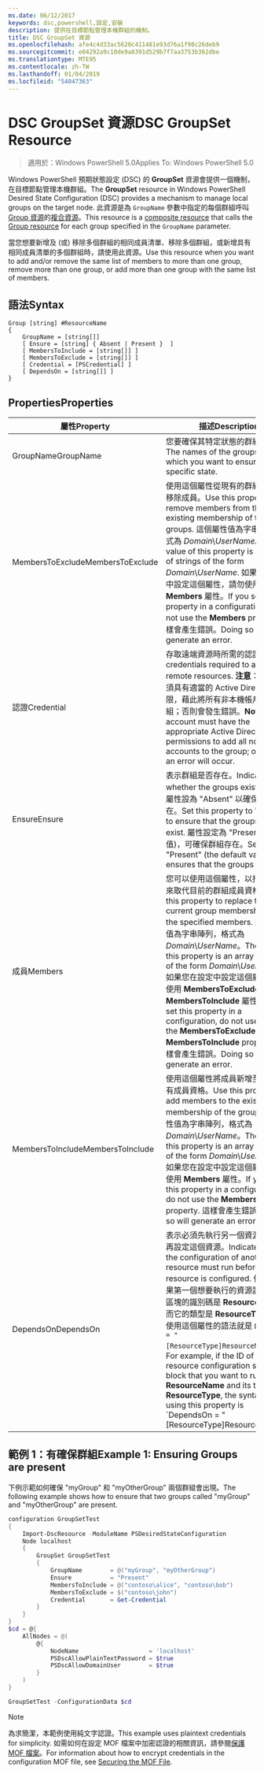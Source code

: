 ```yaml
---
ms.date: 06/12/2017
keywords: dsc,powershell,設定,安裝
description: 提供在目標節點管理本機群組的機制。
title: DSC GroupSet 資源
ms.openlocfilehash: afe4c4d33ac5620c411481e93d76a1f90c26deb9
ms.sourcegitcommit: e04292a9c10de9a8391d529b7f7aa3753b362dbe
ms.translationtype: MTE95
ms.contentlocale: zh-TW
ms.lasthandoff: 01/04/2019
ms.locfileid: "54047363"
---
```

# <a name="dsc-groupset-resource"></a><span data-ttu-id="cf92e-104">DSC GroupSet 資源</span><span class="sxs-lookup"><span data-stu-id="cf92e-104">DSC GroupSet Resource</span></span>

> <span data-ttu-id="cf92e-105">適用於：Windows PowerShell 5.0</span><span class="sxs-lookup"><span data-stu-id="cf92e-105">Applies To: Windows PowerShell 5.0</span></span>

<span data-ttu-id="cf92e-106">Windows PowerShell 預期狀態設定 (DSC) 的 **GroupSet** 資源會提供一個機制，在目標節點管理本機群組。</span><span class="sxs-lookup"><span data-stu-id="cf92e-106">The **GroupSet** resource in Windows PowerShell Desired State Configuration (DSC) provides a mechanism to manage local groups on the target node.</span></span> <span data-ttu-id="cf92e-107">此資源是為 `GroupName` 參數中指定的每個群組呼叫 [Group 資源](groupResource.md)的[複合資源](../../../resources/authoringResourceComposite.md)。</span><span class="sxs-lookup"><span data-stu-id="cf92e-107">This resource is a [composite resource](../../../resources/authoringResourceComposite.md) that calls the [Group resource](groupResource.md) for each group specified in the `GroupName` parameter.</span></span>

<span data-ttu-id="cf92e-108">當您想要新增及 (或) 移除多個群組的相同成員清單、移除多個群組，或新增具有相同成員清單的多個群組時，請使用此資源。</span><span class="sxs-lookup"><span data-stu-id="cf92e-108">Use this resource when you want to add and/or remove the same list of members to more than one group, remove more than one group, or add more than one group with the same list of members.</span></span>

## <a name="syntax"></a><span data-ttu-id="cf92e-109">語法</span><span class="sxs-lookup"><span data-stu-id="cf92e-109">Syntax</span></span>

```
Group [string] #ResourceName
{
    GroupName = [string[]]
    [ Ensure = [string] { Absent | Present }  ]
    [ MembersToInclude = [string[]] ]
    [ MembersToExclude = [string[]] ]
    [ Credential = [PSCredential] ]
    [ DependsOn = [string[]] ]
}
```

## <a name="properties"></a><span data-ttu-id="cf92e-110">Properties</span><span class="sxs-lookup"><span data-stu-id="cf92e-110">Properties</span></span>

|  <span data-ttu-id="cf92e-111">屬性</span><span class="sxs-lookup"><span data-stu-id="cf92e-111">Property</span></span>  |  <span data-ttu-id="cf92e-112">描述</span><span class="sxs-lookup"><span data-stu-id="cf92e-112">Description</span></span>   |
|---|---|
| <span data-ttu-id="cf92e-113">GroupName</span><span class="sxs-lookup"><span data-stu-id="cf92e-113">GroupName</span></span>| <span data-ttu-id="cf92e-114">您要確保其特定狀態的群組名稱。</span><span class="sxs-lookup"><span data-stu-id="cf92e-114">The names of the groups for which you want to ensure a specific state.</span></span>|
| <span data-ttu-id="cf92e-115">MembersToExclude</span><span class="sxs-lookup"><span data-stu-id="cf92e-115">MembersToExclude</span></span>| <span data-ttu-id="cf92e-116">使用這個屬性從現有的群組成員資格移除成員。</span><span class="sxs-lookup"><span data-stu-id="cf92e-116">Use this property to remove members from the existing membership of the groups.</span></span> <span data-ttu-id="cf92e-117">這個屬性值為字串陣列，格式為 *Domain*\\*UserName*。</span><span class="sxs-lookup"><span data-stu-id="cf92e-117">The value of this property is an array of strings of the form *Domain*\\*UserName*.</span></span> <span data-ttu-id="cf92e-118">如果您在設定中設定這個屬性，請勿使用 **Members** 屬性。</span><span class="sxs-lookup"><span data-stu-id="cf92e-118">If you set this property in a configuration, do not use the **Members** property.</span></span> <span data-ttu-id="cf92e-119">這樣會產生錯誤。</span><span class="sxs-lookup"><span data-stu-id="cf92e-119">Doing so will generate an error.</span></span>|
| <span data-ttu-id="cf92e-120">認證</span><span class="sxs-lookup"><span data-stu-id="cf92e-120">Credential</span></span>| <span data-ttu-id="cf92e-121">存取遠端資源時所需的認證。</span><span class="sxs-lookup"><span data-stu-id="cf92e-121">The credentials required to access remote resources.</span></span> <span data-ttu-id="cf92e-122">**注意**：此帳戶必須具有適當的 Active Directory 權限，藉此將所有非本機帳戶新增至群組；否則會發生錯誤。</span><span class="sxs-lookup"><span data-stu-id="cf92e-122">**Note**: This account must have the appropriate Active Directory permissions to add all non-local accounts to the group; otherwise, an error will occur.</span></span>
| <span data-ttu-id="cf92e-123">Ensure</span><span class="sxs-lookup"><span data-stu-id="cf92e-123">Ensure</span></span>| <span data-ttu-id="cf92e-124">表示群組是否存在。</span><span class="sxs-lookup"><span data-stu-id="cf92e-124">Indicates whether the groups exist.</span></span> <span data-ttu-id="cf92e-125">請將此屬性設為 "Absent" 以確保群組不存在。</span><span class="sxs-lookup"><span data-stu-id="cf92e-125">Set this property to "Absent" to ensure that the groups do not exist.</span></span> <span data-ttu-id="cf92e-126">屬性設定為 "Present" (預設值)，可確保群組存在。</span><span class="sxs-lookup"><span data-stu-id="cf92e-126">Setting it to "Present" (the default value) ensures that the groups exist.</span></span>|
| <span data-ttu-id="cf92e-127">成員</span><span class="sxs-lookup"><span data-stu-id="cf92e-127">Members</span></span>| <span data-ttu-id="cf92e-128">您可以使用這個屬性，以指定的成員來取代目前的群組成員資格。</span><span class="sxs-lookup"><span data-stu-id="cf92e-128">Use this property to replace the current group membership with the specified members.</span></span> <span data-ttu-id="cf92e-129">這個屬性值為字串陣列，格式為 *Domain*\\*UserName*。</span><span class="sxs-lookup"><span data-stu-id="cf92e-129">The value of this property is an array of strings of the form *Domain*\\*UserName*.</span></span> <span data-ttu-id="cf92e-130">如果您在設定中設定這個屬性，請勿使用 **MembersToExclude** 或 **MembersToInclude** 屬性。</span><span class="sxs-lookup"><span data-stu-id="cf92e-130">If you set this property in a configuration, do not use either the **MembersToExclude** or **MembersToInclude** property.</span></span> <span data-ttu-id="cf92e-131">這樣會產生錯誤。</span><span class="sxs-lookup"><span data-stu-id="cf92e-131">Doing so will generate an error.</span></span>|
| <span data-ttu-id="cf92e-132">MembersToInclude</span><span class="sxs-lookup"><span data-stu-id="cf92e-132">MembersToInclude</span></span>| <span data-ttu-id="cf92e-133">使用這個屬性將成員新增至群組的現有成員資格。</span><span class="sxs-lookup"><span data-stu-id="cf92e-133">Use this property to add members to the existing membership of the group.</span></span> <span data-ttu-id="cf92e-134">這個屬性值為字串陣列，格式為 *Domain*\\*UserName*。</span><span class="sxs-lookup"><span data-stu-id="cf92e-134">The value of this property is an array of strings of the form *Domain*\\*UserName*.</span></span> <span data-ttu-id="cf92e-135">如果您在設定中設定這個屬性，請勿使用 **Members** 屬性。</span><span class="sxs-lookup"><span data-stu-id="cf92e-135">If you set this property in a configuration, do not use the **Members** property.</span></span> <span data-ttu-id="cf92e-136">這樣會產生錯誤。</span><span class="sxs-lookup"><span data-stu-id="cf92e-136">Doing so will generate an error.</span></span>|
| <span data-ttu-id="cf92e-137">DependsOn</span><span class="sxs-lookup"><span data-stu-id="cf92e-137">DependsOn</span></span> | <span data-ttu-id="cf92e-138">表示必須先執行另一個資源的設定，再設定這個資源。</span><span class="sxs-lookup"><span data-stu-id="cf92e-138">Indicates that the configuration of another resource must run before this resource is configured.</span></span> <span data-ttu-id="cf92e-139">例如，如果第一個想要執行的資源設定指令碼區塊的識別碼是 __ResourceName__，而它的類型是 __ResourceType__，則使用這個屬性的語法就是 `DependsOn = "[ResourceType]ResourceName"`。</span><span class="sxs-lookup"><span data-stu-id="cf92e-139">For example, if the ID of the resource configuration script block that you want to run first is __ResourceName__ and its type is __ResourceType__, the syntax for using this property is \`DependsOn = "[ResourceType]ResourceName"\`\`.</span></span>|

## <a name="example-1-ensuring-groups-are-present"></a><span data-ttu-id="cf92e-140">範例 1：有確保群組</span><span class="sxs-lookup"><span data-stu-id="cf92e-140">Example 1: Ensuring Groups are present</span></span>

<span data-ttu-id="cf92e-141">下例示範如何確保 "myGroup" 和 "myOtherGroup" 兩個群組會出現。</span><span class="sxs-lookup"><span data-stu-id="cf92e-141">The following example shows how to ensure that two groups called "myGroup" and "myOtherGroup" are present.</span></span>

```powershell
configuration GroupSetTest
{
    Import-DscResource -ModuleName PSDesiredStateConfiguration
    Node localhost
    {
        GroupSet GroupSetTest
        {
            GroupName        = @("myGroup", "myOtherGroup")
            Ensure           = "Present"
            MembersToInclude = @("contoso\alice", "contoso\bob")
            MembersToExclude = $("contoso\john")
            Credential       = Get-Credential
        }
    }
}
$cd = @{
    AllNodes = @(
        @{
            NodeName                    = 'localhost'
            PSDscAllowPlainTextPassword = $true
            PSDscAllowDomainUser        = $true
        }
    )
}

GroupSetTest -ConfigurationData $cd
```

> [!NOTE]
> <span data-ttu-id="cf92e-142">為求簡潔，本範例使用純文字認證。</span><span class="sxs-lookup"><span data-stu-id="cf92e-142">This example uses plaintext credentials for simplicity.</span></span> <span data-ttu-id="cf92e-143">如需如何在設定 MOF 檔案中加密認證的相關資訊，請參閱[保護 MOF 檔案](../../../pull-server/secureMOF.md)。</span><span class="sxs-lookup"><span data-stu-id="cf92e-143">For information about how to encrypt credentials in the configuration MOF file, see [Securing the MOF File](../../../pull-server/secureMOF.md).</span></span>
